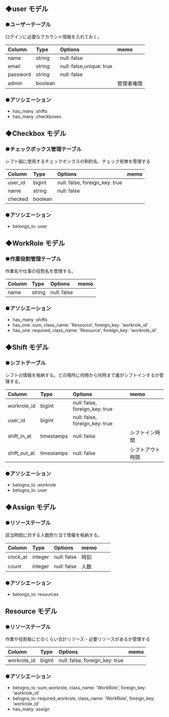 ## ◆user モデル

### **●ユーザーテーブル**
ログインに必要なアカウント情報を入れておく。

| Column     | Type    | Options                  | memo       |
| :--------- | :------ | :----------------------- | :--------- |
| name       | string  | null: false              |            |
| email      | string  | null: false,unique: true |            |
| password   | string  | null: false              |            |
| admin      | boolean |                          | 管理者権限   |

### **●アソシエーション**
- has_many :shifts
- has_many :checkboxes

## ◆Checkbox モデル

### **●チェックボックス管理テーブル**
シフト組に使用するチェックボックスの制約名、チェック有無を管理する

| Column     | Type    | Options                        | memo        |
| :--------- | :------ | :----------------------------- | :---------- |
| user_id    | bigint  | null: false, foreign_key: true |             |
| name       | string  | null: false                    |             |
| checked    | boolean |                          　　　 |             |

### **●アソシエーション**
- belongs_to :user

## ◆WorkRole モデル

### **●作業役割管理テーブル**
作業名や仕事の役割名を管理する。

| Column     | Type   | Options                  | memo        |
| :--------- | :----- | :----------------------- | :---------- |
| name       | string | null: false              |             |

### **●アソシエーション**
- has_many :shifts
- has_one :sum, class_name: 'Resource', foreign_key: 'workrole_id'
- has_one :required, class_name: 'Resource', foreign_key: 'workrole_id'

## ◆Shift モデル
### **●シフトテーブル**
シフトの情報を格納する。どの場所に何時から何時まで誰がシフトインするか管理する。

| Column       | Type          | Options                        | memo          |
| :----------- | :-----------  | :----------------------------- | :------------ |
| workrole_id  | bigint        | null: false, foreign_key: true |               |      
| user_id      | bigint        | null: false, foreign_key: true |               |
| shift_in_at  | timestamps    | null: false                    | シフトイン時間   |
| shift_out_at | timestamps    | null: false                    | シフトアウト時間 |

### **●アソシエーション**
- belogns_to :workrole
- belogns_to :user

## ◆Assign モデル
### **●リソーステーブル**

該当時間に対する人数割り当て情報を格納する。

| Column               | Type    | Options                        | memo          |
| :------------------- | :------ | :----------------------------- | :------------ |
| clock_at             | integer | null: false                    | 時刻           |
| count                | integer | null: false                    | 人数   　　　   |


### **●アソシエーション**
- belongs_to: resources

## Resource モデル
### **●リソーステーブル**
作業や役割毎にどのくらい合計リソース・必要リソースがあるか管理する

| Column      | Type   | Options                        | memo |
| :---------- | :----- | :----------------------------- | :--- |
| workrole_id | bigint | null: false, foreign_key: true |      |      
  

### **●アソシエーション**
- belogns_to :sum_workrole, class_name: 'WorkRole', foreign_key: 'workrole_id'
- belogns_to :required_workrole, class_name: 'WorkRole', foreign_key: 'workrole_id'
- has_many :assign